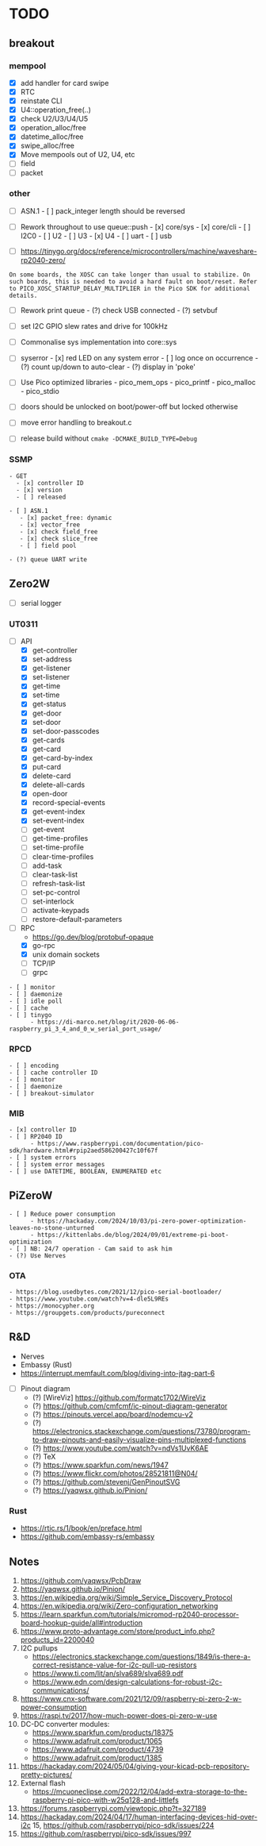 # TODO

## breakout

### mempool
- [x] add handler for card swipe
- [x] RTC
- [x] reinstate CLI
- [x] U4::operation_free(..)
- [x] check U2/U3/U4/U5
- [x] operation_alloc/free
- [x] datetime_alloc/free
- [x] swipe_alloc/free
- [x] Move mempools out of U2, U4, etc
- [ ] field
- [ ] packet

### other
- [ ] ASN.1
      - [ ] pack_integer length should be reversed

- [ ] Rework throughout to use queue::push
      - [x] core/sys
      - [x] core/cli
      - [ ] I2C0
      - [ ] U2
      - [ ] U3
      - [x] U4
      - [ ] uart
      - [ ] usb

- [ ] https://tinygo.org/docs/reference/microcontrollers/machine/waveshare-rp2040-zero/
```
On some boards, the XOSC can take longer than usual to stabilize. On such boards, this is needed to avoid a hard fault on boot/reset. Refer to PICO_XOSC_STARTUP_DELAY_MULTIPLIER in the Pico SDK for additional details.
``` 

- [ ] Rework print queue
      - (?) check USB connected
      - (?) setvbuf

- [ ] set I2C GPIO slew rates and drive for 100kHz
- [ ] Commonalise sys implementation into core::sys
- [ ] syserror
      - [x] red LED on any system error 
      - [ ] log once on occurrence
      - (?) count up/down to auto-clear
      - (?) display in 'poke'

- [ ] Use Pico optimized libraries
      - pico_mem_ops
      - pico_printf
      - pico_malloc
      - pico_stdio

- [ ] doors should be unlocked on boot/power-off but locked otherwise
- [ ] move error handling to breakout.c
- [ ] release build without `cmake -DCMAKE_BUILD_TYPE=Debug`

### SSMP
    - GET
      - [x] controller ID
      - [x] version
      - [ ] released

    - [ ] ASN.1
       - [x] packet_free: dynamic
       - [x] vector_free
       - [x] check field_free
       - [x] check slice_free
       - [ ] field pool

    - (?) queue UART write

## Zero2W
- [ ] serial logger

### UT0311
   - [ ] API
      - [x] get-controller
      - [x] set-address
      - [x] get-listener
      - [x] set-listener
      - [x] get-time
      - [x] set-time
      - [x] get-status
      - [x] get-door
      - [x] set-door
      - [x] set-door-passcodes
      - [x] get-cards
      - [x] get-card
      - [x] get-card-by-index
      - [x] put-card
      - [x] delete-card
      - [x] delete-all-cards
      - [x] open-door
      - [x] record-special-events
      - [x] get-event-index
      - [x] set-event-index
      - [ ] get-event
      - [ ] get-time-profiles
      - [ ] set-time-profile
      - [ ] clear-time-profiles
      - [ ] add-task
      - [ ] clear-task-list
      - [ ] refresh-task-list
      - [ ] set-pc-control
      - [ ] set-interlock
      - [ ] activate-keypads
      - [ ] restore-default-parameters

   - [ ] RPC
      - https://go.dev/blog/protobuf-opaque
      - [x] go-rpc
      - [x] unix domain sockets
      - [ ] TCP/IP
      - [ ] grpc

    - [ ] monitor
    - [ ] daemonize
    - [ ] idle poll
    - [ ] cache
    - [ ] tinygo
          - https://di-marco.net/blog/it/2020-06-06-raspberry_pi_3_4_and_0_w_serial_port_usage/

### RPCD
    - [ ] encoding
    - [ ] cache controller ID
    - [ ] monitor
    - [ ] daemonize
    - [ ] breakout-simulator

### MIB
    - [x] controller ID
    - [ ] RP2040 ID
          - https://www.raspberrypi.com/documentation/pico-sdk/hardware.html#rpip2aed586200427c10f67f
    - [ ] system errors
    - [ ] system error messages
    - [ ] use DATETIME, BOOLEAN, ENUMERATED etc

## PiZeroW
    - [ ] Reduce power consumption
          - https://hackaday.com/2024/10/03/pi-zero-power-optimization-leaves-no-stone-unturned
          - https://kittenlabs.de/blog/2024/09/01/extreme-pi-boot-optimization
    - [ ] NB: 24/7 operation - Cam said to ask him
    - (?) Use Nerves

### OTA
    - https://blog.usedbytes.com/2021/12/pico-serial-bootloader/
    - https://www.youtube.com/watch?v=4-dle5L9REs
    - https://monocypher.org
    - https://groupgets.com/products/pureconnect

## R&D
- Nerves
- Embassy (Rust)
- https://interrupt.memfault.com/blog/diving-into-jtag-part-6
- [ ] Pinout diagram
     - (?) [WireViz] https://github.com/formatc1702/WireViz
     - (?) https://github.com/cmfcmf/ic-pinout-diagram-generator
     - (?) https://pinouts.vercel.app/board/nodemcu-v2
     - (?) https://electronics.stackexchange.com/questions/73780/program-to-draw-pinouts-and-easily-visualize-pins-multiplexed-functions
     - (?) https://www.youtube.com/watch?v=ndVs1UvK6AE
     - (?) TeX
     - (?) https://www.sparkfun.com/news/1947
     - (?) https://www.flickr.com/photos/28521811@N04/
     - (?) https://github.com/stevenj/GenPinoutSVG
     - (?) https://yaqwsx.github.io/Pinion/

### Rust
- https://rtic.rs/1/book/en/preface.html
- https://github.com/embassy-rs/embassy

## Notes
1. https://github.com/yaqwsx/PcbDraw
2. https://yaqwsx.github.io/Pinion/
3. https://en.wikipedia.org/wiki/Simple_Service_Discovery_Protocol
4. https://en.wikipedia.org/wiki/Zero-configuration_networking
5. https://learn.sparkfun.com/tutorials/micromod-rp2040-processor-board-hookup-guide/all#introduction
6. https://www.proto-advantage.com/store/product_info.php?products_id=2200040
7. I2C pullups
      - https://electronics.stackexchange.com/questions/1849/is-there-a-correct-resistance-value-for-i2c-pull-up-resistors
      - https://www.ti.com/lit/an/slva689/slva689.pdf
      - https://www.edn.com/design-calculations-for-robust-i2c-communications/
8. https://www.cnx-software.com/2021/12/09/raspberry-pi-zero-2-w-power-consumption
9. https://raspi.tv/2017/how-much-power-does-pi-zero-w-use
10. DC-DC converter modules:
    - https://www.sparkfun.com/products/18375
    - https://www.adafruit.com/product/1065
    - https://www.adafruit.com/product/4739
    - https://www.adafruit.com/product/1385
11. https://hackaday.com/2024/05/04/giving-your-kicad-pcb-repository-pretty-pictures/
12. External flash
    - https://mcuoneclipse.com/2022/12/04/add-extra-storage-to-the-raspberry-pi-pico-with-w25q128-and-littlefs
13. https://forums.raspberrypi.com/viewtopic.php?t=327189
14. https://hackaday.com/2024/04/17/human-interfacing-devices-hid-over-i2c
15, https://github.com/raspberrypi/pico-sdk/issues/224
16. https://github.com/raspberrypi/pico-sdk/issues/997
